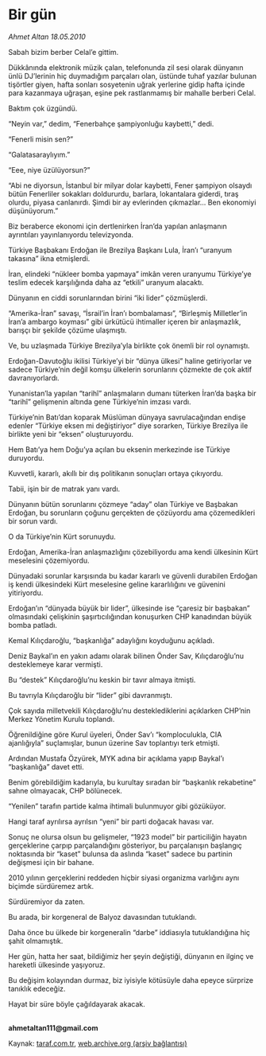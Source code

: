 # Bir gün

*Ahmet Altan 18.05.2010*

<div class="yazi"><p>Sabah bizim berber Celal’e gittim.</p>
<p>Dükkânında elektronik müzik çalan, telefonunda zil sesi olarak dünyanın ünlü DJ’lerinin hiç duymadığım parçaları olan, üstünde tuhaf yazılar bulunan tişörtler giyen, hafta sonları sosyetenin uğrak yerlerine gidip hafta içinde para kazanmaya uğraşan, eşine pek rastlanmamış bir mahalle berberi Celal.</p>
<p>Baktım çok üzgündü.</p>
<p>“Neyin var,” dedim, “Fenerbahçe şampiyonluğu kaybetti,” dedi.</p>
<p>“Fenerli misin sen?”</p>
<p>“Galatasaraylıyım.”</p>
<p>“Eee, niye üzülüyorsun?”</p>
<p>“Abi ne diyorsun, İstanbul bir milyar dolar kaybetti, Fener şampiyon olsaydı bütün Fenerliler sokakları doldururdu, barlara, lokantalara giderdi, tıraş olurdu, piyasa canlanırdı. Şimdi bir ay evlerinden çıkmazlar... Ben ekonomiyi düşünüyorum.”</p>
<p>Biz beraberce ekonomi için dertlenirken İran’da yapılan anlaşmanın ayrıntıları yayınlanıyordu televizyonda.</p>
<p>Türkiye Başbakanı Erdoğan ile Brezilya Başkanı Lula, İran’ı “uranyum takasına” ikna etmişlerdi.</p>
<p>İran, elindeki “nükleer bomba yapmaya” imkân veren uranyumu Türkiye’ye teslim edecek karşılığında daha az “etkili” uranyum alacaktı.</p>
<p>Dünyanın en ciddi sorunlarından birini “iki lider” çözmüşlerdi.</p>
<p>“Amerika-İran” savaşı, “İsrail’in İran’ı bombalaması”, “Birleşmiş Milletler’in İran’a ambargo koyması” gibi ürkütücü ihtimaller içeren bir anlaşmazlık, barışçı bir şekilde çözüme ulaşmıştı.</p>
<p>Ve, bu uzlaşmada Türkiye Brezilya’yla birlikte çok önemli bir rol oynamıştı.</p>
<p>Erdoğan-Davutoğlu ikilisi Türkiye’yi bir “dünya ülkesi” haline getiriyorlar ve sadece Türkiye’nin değil komşu ülkelerin sorunlarını çözmekte de çok aktif davranıyorlardı.</p>
<p>Yunanistan’la yapılan “tarihî” anlaşmaların dumanı tüterken İran’da başka bir “tarihî” gelişmenin altında gene Türkiye’nin imzası vardı.</p>
<p>Türkiye’nin Batı’dan koparak Müslüman dünyaya savrulacağından endişe edenler “Türkiye eksen mi değiştiriyor” diye sorarken, Türkiye Brezilya ile birlikte yeni bir “eksen” oluşturuyordu.</p>
<p>Hem Batı’ya hem Doğu’ya açılan bu eksenin merkezinde ise Türkiye duruyordu.</p>
<p>Kuvvetli, kararlı, akıllı bir dış politikanın sonuçları ortaya çıkıyordu.</p>
<p>Tabii, işin bir de matrak yanı vardı.</p>
<p>Dünyanın bütün sorunlarını çözmeye “aday” olan Türkiye ve Başbakan Erdoğan, bu sorunların çoğunu gerçekten de çözüyordu ama çözemedikleri bir sorun vardı.</p>
<p>O da Türkiye’nin Kürt sorunuydu.</p>
<p>Erdoğan, Amerika-İran anlaşmazlığını çözebiliyordu ama kendi ülkesinin Kürt meselesini çözemiyordu.</p>
<p>Dünyadaki sorunlar karşısında bu kadar kararlı ve güvenli durabilen Erdoğan iş kendi ülkesindeki Kürt meselesine geline kararlılığını ve güvenini yitiriyordu.</p>
<p>Erdoğan’ın “dünyada büyük bir lider”, ülkesinde ise “çaresiz bir başbakan” olmasındaki çelişkinin şaşırtıcılığından konuşurken CHP kanadından büyük bomba patladı.</p>
<p>Kemal Kılıçdaroğlu, “başkanlığa” adaylığını koyduğunu açıkladı.</p>
<p>Deniz Baykal’ın en yakın adamı olarak bilinen Önder Sav, Kılıçdaroğlu’nu desteklemeye karar vermişti.</p>
<p>Bu “destek” Kılıçdaroğlu’nu keskin bir tavır almaya itmişti.</p>
<p>Bu tavrıyla Kılıçdaroğlu bir “lider” gibi davranmıştı.</p>
<p>Çok sayıda milletvekili Kılıçdaroğlu’nu desteklediklerini açıklarken CHP’nin Merkez Yönetim Kurulu toplandı.</p>
<p>Öğrenildiğine göre Kurul üyeleri, Önder Sav’ı “komploculukla, CIA ajanlığıyla” suçlamışlar, bunun üzerine Sav toplantıyı terk etmişti.</p>
<p>Ardından Mustafa Özyürek, MYK adına bir açıklama yapıp Baykal’ı “başkanlığa” davet etti.</p>
<p>Benim görebildiğim kadarıyla, bu kurultay sıradan bir “başkanlık rekabetine” sahne olmayacak, CHP bölünecek.</p>
<p>“Yenilen” tarafın partide kalma ihtimali bulunmuyor gibi gözüküyor.</p>
<p>Hangi taraf ayrılırsa ayrılsın “yeni” bir parti doğacak havası var.</p>
<p>Sonuç ne olursa olsun bu gelişmeler, “1923 model” bir particiliğin hayatın gerçeklerine çarpıp parçalandığını gösteriyor, bu parçalanışın başlangıç noktasında bir “kaset” bulunsa da aslında “kaset” sadece bu partinin değişmesi için bir bahane.</p>
<p>2010 yılının gerçeklerini reddeden hiçbir siyasi organizma varlığını aynı biçimde sürdüremez artık.</p>
<p>Sürdüremiyor da zaten.</p>
<p>Bu arada, bir korgeneral de Balyoz davasından tutuklandı.</p>
<p>Daha önce bu ülkede bir korgeneralin “darbe” iddiasıyla tutuklandığına hiç şahit olmamıştık.</p>
<p>Her gün, hatta her saat, bildiğimiz her şeyin değiştiği, dünyanın en ilginç ve hareketli ülkesinde yaşıyoruz.</p>
<p>Bu değişim kolayından durmaz, biz iyisiyle kötüsüyle daha epeyce sürprize tanıklık edeceğiz.</p>
<p>Hayat bir süre böyle çağıldayarak akacak.</p><b><br/>ahmetaltan111@gmail.com</b></div>

Kaynak: [taraf.com.tr](http://www.taraf.com.tr:80/ahmet-altan/makale-bir-gun.htm), [web.archive.org (arşiv bağlantısı)](http://web.archive.org/web/20100519120359/http://www.taraf.com.tr:80/ahmet-altan/makale-bir-gun.htm)
